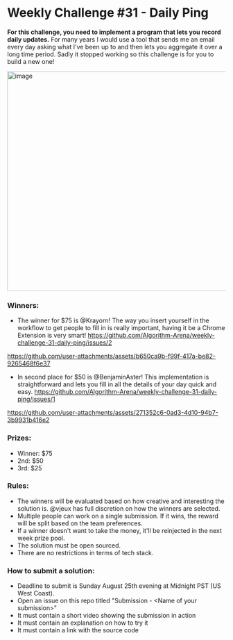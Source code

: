 # Weekly Challenge #31 - Daily Ping

**For this challenge, you need to implement a program that lets you record daily updates.** For many years I would use a tool that sends me an email every day asking what I've been up to and then lets you aggregate it over a long time period. Sadly it stopped working so this challenge is for you to build a new one!

<img width="506" alt="image" src="https://github.com/user-attachments/assets/82def6cf-8e30-4345-b85b-725cb14e8eda">

### Winners:

* The winner for $75 is @Krayorn! The way you insert yourself in the workflow to get people to fill in is really important, having it be a Chrome Extension is very smart! https://github.com/Algorithm-Arena/weekly-challenge-31-daily-ping/issues/2

https://github.com/user-attachments/assets/b650ca9b-f99f-417a-be82-9265468f6e37

* In second place for $50 is @BenjaminAster! This implementation is straightforward and lets you fill in all the details of your day quick and easy. https://github.com/Algorithm-Arena/weekly-challenge-31-daily-ping/issues/1

https://github.com/user-attachments/assets/271352c6-0ad3-4d10-94b7-3b9931b416e2



### Prizes:
* Winner: $75
* 2nd: $50
* 3rd: $25

### Rules:
* The winners will be evaluated based on how creative and interesting the solution is. @vjeux has full discretion on how the winners are selected.
* Multiple people can work on a single submission. If it wins, the reward will be split based on the team preferences.
* If a winner doesn't want to take the money, it'll be reinjected in the next week prize pool.
* The solution must be open sourced.
* There are no restrictions in terms of tech stack.

### How to submit a solution:
* Deadline to submit is Sunday August 25th evening at Midnight PST (US West Coast).
* Open an issue on this repo titled "Submission - &lt;Name of your submission&gt;"
* It must contain a short video showing the submission in action
* It must contain an explanation on how to try it
* It must contain a link with the source code
